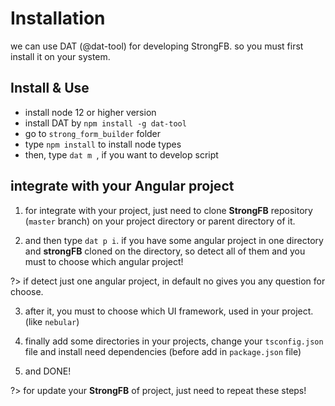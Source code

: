 # Installation

we can use DAT (@dat-tool) for developing StrongFB. so you must first install it on your system.

## Install & Use

- install node 12 or higher version
- install DAT by `npm install -g dat-tool`
- go to `strong_form_builder` folder
- type `npm install` to install node types
- then, type `dat m `, if you want to develop script

## integrate with your Angular project

1. for integrate with your project, just need to clone **StrongFB** repository (`master` branch) on your project directory or parent directory of it.

2. and then type `dat p i`. if you have some angular project in one directory and **strongFB** cloned on the directory, so detect all of them and you must to choose which angular project!

?> if detect just one angular project, in default no gives you any question for choose.

3. after it, you must to choose which UI framework, used in your project. (like `nebular`)

4. finally add some directories in your projects, change your `tsconfig.json` file and install need dependencies (before add in `package.json` file)

5. and DONE!

?> for update your **StrongFB** of project, just need to repeat these steps!